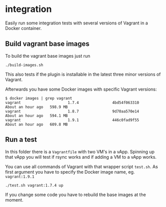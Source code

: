 # integration

Easily run some integration tests with several versions of Vagrant in a Docker container.

## Build vagrant base images

To build the vagrant base images just run

```
./build-images.sh
```

This also tests if the plugin is installable in the latest three minor versions of Vagrant.

Afterwards you have some Docker images with specific Vagrant versions:

```
$ docker images | grep vagrant
vagrant                     1.7.4               4bd54f063310        About an hour ago   598.9 MB
vagrant                     1.8.7               9d70aa570e14        About an hour ago   594.1 MB
vagrant                     1.9.1               446c0fad9f55        About an hour ago   609.8 MB
```

## Run a test

In this folder there is a `Vagrantfile` with two VM's in a vApp. Spinning up that vApp you will test if rsync works and if adding a VM to a vApp works.

You can use all commands of Vagrant with that wrapper script `test.sh`. As first argument you have to specify the Docker image name, eg. `vagrant:1.9.1`

```
./test.sh vagrant:1.7.4 up
```

If you change some code you have to rebuild the base images at the moment.
